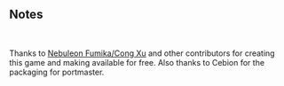 ## Notes
<br/>

Thanks to [Nebuleon Fumika/Cong Xu](https://github.com/cxong/FallingTime) and other contributors for creating this game and making available for free. Also thanks to Cebion for the packaging for portmaster.
<br/>

